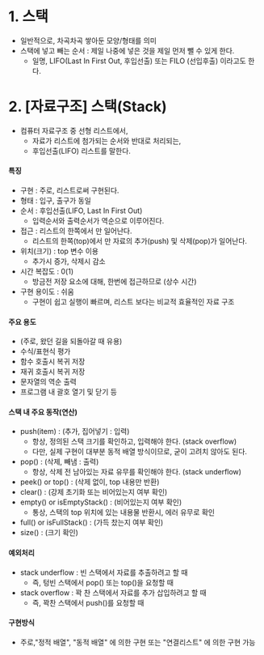 # 1. 스택
- 일반적으로, 차곡차곡 쌓아둔 모양/형태를 의미
- 스택에 넣고 빼는 순서 : 제일 나중에 넣은 것을 제일 먼저 뺄 수 있게 한다.
    - 일명, LIFO(Last In First Out, 후입선출) 또는 FILO (선입후출) 이라고도 한다.

# 2. [자료구조] 스택(Stack)
- 컴퓨터 자료구조 중 선형 리스트에서,
    - 자료가 리스트에 첨가되는 순서와 반대로 처리되는,
    - 후입선출(LIFO) 리스트를 말한다.
#### 특징
- 구현 : 주로, 리스트로써 구현된다.
- 형태 : 입구, 출구가 동일
- 순서 : 후입선출(LIFO, Last In First Out)
    - 입력순서와 출력순서가 역순으로 이루어진다.
- 접근 : 리스트의 한쪽에서 만 일어난다.
    - 리스트의 한쪽(top)에서 만 자료의 추가(push) 및 삭제(pop)가 일어난다.
- 위치(크기) : top 변수 이용
    - 추가시 증가, 삭제시 감소
- 시간 복잡도 : 0(1)
    - 방금전 저장 요소에 대해, 한번에 접근하므로 (상수 시간)
- 구현 용이도 : 쉬움
    - 구현이 쉽고 실행이 빠르며, 리스트 보다는 비교적 효율적인 자료 구조

#### 주요 용도
- (주로, 왔던 길을 되돌아갈 때 유용)
- 수식/표현식 평가
- 함수 호출시 복귀 저장
- 재귀 호출시 복귀 저장
- 문자열의 역순 출력
- 프로그램 내 괄호 열기 및 닫기 등

#### 스택 내 주요 동작(연산)
- push(item) : (추가, 집어넣기 : 입력)
    - 항상, 정의된 스택 크기를 확인하고, 입력해야 한다. (stack overflow)
    - 다만, 실제 구현이 대부분 동적 배열 방식이므로, 굳이 고려치 않아도 된다.
- pop() : (삭제, 빼냄 : 출력)
    - 항상, 삭제 전 남아있는 자료 유무를 확인해야 한다. (stack underflow)
- peek() or top() : (삭제 없이, top 내용만 반환)
- clear() : (강제 초기화 또는 비어있는지 여부 확인)
- empty() or isEmptyStack() : (비어있는지 여부 확인)
    - 통상, 스택의 top 위치에 있는 내용물 반환시, 에러 유무로 확인
- full() or isFullStack() : (가득 찼는지 여부 확인)
- size() : (크기 확인)

#### 예외처리
- stack underflow : 빈 스택에서 자료를 추출하려고 할 때
    - 즉, 텅빈 스택에서 pop() 또는 top()을 요청할 때
- stack overflow : 꽉 찬 스택에서 자료를 추가 삽입하려고 할 때
    - 즉, 꽉찬 스택에서 push()를 요청할 때

#### 구현방식
- 주로,"정적 배열", "동적 배열" 에 의한 구현 또는 "연결리스트" 에 의한 구현 가능



